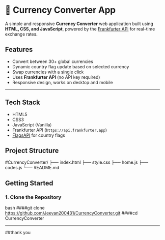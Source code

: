 # 💱 Currency Converter App

A simple and responsive **Currency Converter** web application built using **HTML, CSS, and JavaScript**, powered by the [Frankfurter API](https://www.frankfurter.app/) for real-time exchange rates.

## Features

- Convert between 30+ global currencies
- Dynamic country flag update based on selected currency
- Swap currencies with a single click
- Uses **Frankfurter API** (no API key required)
- Responsive design, works on desktop and mobile

---

##  Tech Stack

- HTML5
- CSS3
- JavaScript (Vanilla)
- Frankfurter API (`https://api.frankfurter.app`)
- [FlagsAPI](https://flagsapi.com) for country flags

## Project Structure
#CurrencyConverter/
├── index.html
├── style.css
├── home.js
├── codes.js
└── README.md


##  Getting Started

### 1. Clone the Repository
bash
####git clone https://github.com/Jeevan200431/CurrencyConverter.git
####cd CurrencyConverter

---
##thank you 

